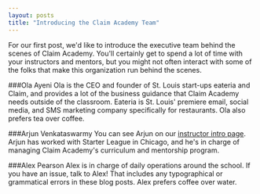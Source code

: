 ```yaml
---
layout: posts
title: "Introducing the Claim Academy Team"
---
```


For our first post, we'd like to introduce the executive team behind the scenes of Claim Academy. You'll certainly get to spend a lot of time with your instructors and mentors, but you might not often interact with some of the folks that make this organization run behind the scenes.

###Ola Ayeni
Ola is the CEO and founder of St. Louis start-ups eateria and Claim, and provides a lot of the business guidance that Claim Academy needs outside of the classroom. Eateria is St. Louis' premiere email, social media, and SMS marketing company specifically for restaurants. Ola also prefers tea over coffee.

###Arjun Venkataswarmy
You can see Arjun on our <a href="http://claimacademystl.com/teachers.html">instructor intro page</a>. Arjun has worked with Starter League in Chicago, and he's in charge of managing Claim Academy's curriculum and mentorship program.

###Alex Pearson
Alex is in charge of daily operations around the school. If you have an issue, talk to Alex! That includes any typographical or grammatical errors in these blog posts. Alex prefers coffee over water.